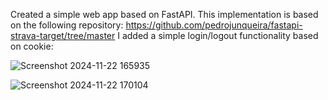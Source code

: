 ﻿Created a simple web app based on FastAPI. This implementation is based on the following repository: https://github.com/pedrojunqueira/fastapi-strava-target/tree/master
I added a simple login/logout functionality based on cookie:



![Screenshot 2024-11-22 165935](https://github.com/user-attachments/assets/a4e55c57-81bf-43cb-b751-180df987f6cc)



![Screenshot 2024-11-22 170104](https://github.com/user-attachments/assets/402243f4-99c3-486b-b649-f4479bf87657)
